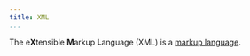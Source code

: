 ```yaml
---
title: XML
...
```


The e**X**tensible **M**arkup **L**anguage (XML) is a
[markup language](lang.html#markup-languages).
